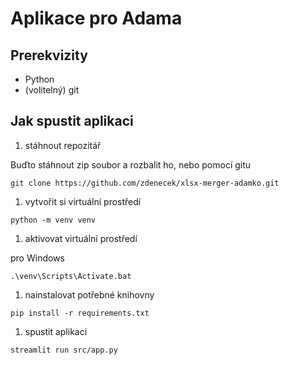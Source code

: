 # Aplikace pro Adama

## Prerekvizity

- Python
- (volitelný) git

## Jak spustit aplikaci

1. stáhnout repozitář

Buďto stáhnout zip soubor a rozbalit ho, nebo pomocí gitu
```
git clone https://github.com/zdenecek/xlsx-merger-adamko.git
```

1. vytvořit si virtuální prostředí

```
python -m venv venv
```

1. aktivovat virtuální prostředí


pro Windows
```
.\venv\Scripts\Activate.bat
```

1. nainstalovat potřebné knihovny

```
pip install -r requirements.txt
```

1. spustit aplikaci

```
streamlit run src/app.py
```